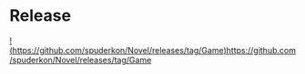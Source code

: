 # Release
[!(https://github.com/spuderkon/Novel/releases/tag/Game)](https://github.com/spuderkon/Novel/releases/tag/Game)https://github.com/spuderkon/Novel/releases/tag/Game
